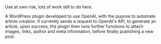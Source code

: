 Use at own risk, lots of work still to do here.

A WordPress plugin developed to use OpenAI, with the pupose to automate article creation. It currently sends a request to OpenAI's API, to generate an article, upon success, the plugin then runs further functions to attach images, links, author and meta information, before finally publishing a new post.
